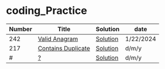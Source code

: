 # coding_Practice
| Number | Title |	Solution	| date |
| --- | --------------------- | --- | --- |
| 242 | [Valid Anagram](https://leetcode.com/problems/valid-anagram/description/) | [Solution](/242) | 1/22/2024 |
| 217 | [Contains Duplicate](https://leetcode.com/problems/contains-duplicate/description/) | [Solution](/217) | d/m/y |
| # | [?](url) | [Solution](/#) | d/m/y |
